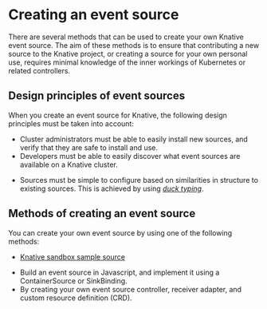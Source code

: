 # Creating an event source

There are several methods that can be used to create your own Knative event source. The aim of these methods is to ensure that contributing a new source to the Knative project, or creating a source for your own personal use, requires minimal knowledge of the inner workings of Kubernetes or related controllers.

## Design principles of event sources

When you create an event source for Knative, the following design principles must be taken into account:

* Cluster administrators must be able to easily install new sources, and verify that they are safe to install and use.
* Developers must be able to easily discover what event sources are available on a Knative cluster.
<!--TODO: mention / link to information about discovery API?-->
* Sources must be simple to configure based on similarities in structure to existing sources. This is achieved by using [_duck typing_](../../../../concepts/#duck-typing).

## Methods of creating an event source

You can create your own event source by using one of the following methods:

- [Knative sandbox sample source](../creating-event-sources/using-the-sandbox-sample-source)
<!--TODO: Provide links to docs about what the event source controller and receiver adapter are-->
<!-- Is Go required? Is this for all Knative development or just event source creation?-->
- Build an event source in Javascript, and implement it using a ContainerSource or SinkBinding.
- By creating your own event source controller, receiver adapter, and custom resource definition (CRD).
